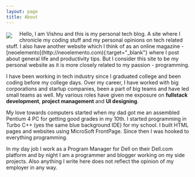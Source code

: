 ```yaml
---
layout: page
title: About
---
```

<div class="center">
    <img class="circle responsive-img center" src="https://en.gravatar.com/userimage/23378074/390fedbb9d345104a67c5140a535dd70.jpg?size=150" style="float: left; margin: 5px 20px 5px 0;">
</div>     
Hello, I am Vishnu and this is my personal tech blog. A site where I chronicle my coding stuff and my personal opinions on tech related stuff. I also have another website which I think of as an online magazine - [neoelemento](http://neoelemento.com){:target="_blank"} where I post about general life and productivity tips. But I consider this site to be my personal website as it is more closely related to my passion - programming.

I have been working in tech industry since I graduated college and been coding before my college days. Over my career, I have worked with big corporations and startup companies, been a part of big teams and have led small teams as well. My various roles have given me exposure on **fullstack development**, **project management** and **UI designing**.

My love towards computers started when my dad got me an assembled Pentium 4 PC for getting good grades in my 10th. I started programming in Turbo C++ (yes the same blue background IDE) for my school. I built HTML pages and websites using MicroSoft FrontPage. Since then I was hooked to everything programming.

In my day job I work as a Program Manager for Dell on their Dell.com platform and by night I am a programmer and blogger working on my side projects. Also anything I write here does not reflect the opinion of my employer in any way.